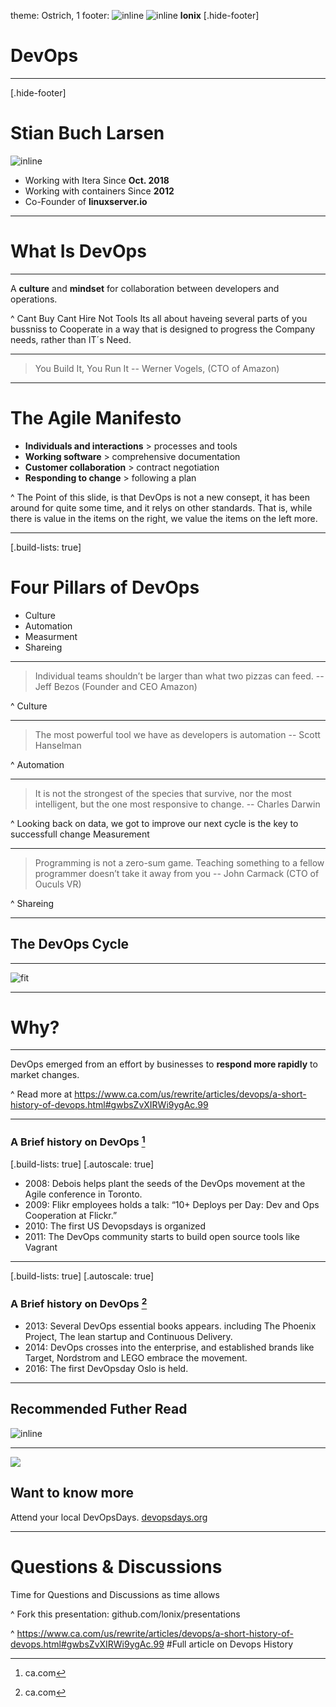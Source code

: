 theme: Ostrich, 1
footer: ![inline](assets/icon-twitter.png) ![inline](assets/icon-github.png) **lonix**
[.hide-footer]

# DevOps

---
[.hide-footer]

# Stian Buch Larsen

![inline](assets/person-stian.jpg)

+ Working with Itera Since **Oct. 2018**
+ Working with containers Since **2012**
+ Co-Founder of **linuxserver.io**

---

# What Is **DevOps**

---

A **culture** and **mindset** for collaboration between developers and operations.

^ Cant Buy
Cant Hire
Not Tools
Its all about haveing several parts of you bussniss to Cooperate in a way that is designed to progress the Company needs, rather than IT´s Need.

---

> You Build It, You Run It
-- Werner Vogels, (CTO of Amazon)

---

# The Agile Manifesto

+ **Individuals and interactions** > processes and tools
+ **Working software** > comprehensive documentation
+ **Customer collaboration** > contract negotiation
+ **Responding to change** > following a plan

^ The Point of this slide, is that DevOps is not a new consept, it has been around for quite some time, and it relys on other standards.
That is, while there is value in the items on
the right, we value the items on the left more.

---

[.build-lists: true]

# Four Pillars of DevOps

+ Culture
+ Automation
+ Measurment
+ Shareing

---

> Individual teams shouldn’t be larger than what two pizzas can feed.
-- Jeff Bezos (Founder and CEO Amazon)

^
Culture

---

> The most powerful tool we have as developers is automation
-- Scott Hanselman

^
Automation

---

> It is not the strongest of the species that survive, nor the most intelligent, but the one most responsive to change.
-- Charles Darwin

^
Looking back on data, we got to improve our next cycle is the key to successfull change
Measurement

---

> Programming is not a zero-sum game. Teaching something to a fellow programmer doesn’t take it away from you
-- John Carmack (CTO of Ouculs VR)

^
Shareing

---

## The DevOps Cycle

---

![fit](assets/devops-cycle.png)

---

# **Why?**

---

DevOps emerged from an effort by businesses
to **respond more rapidly** to market changes.

^
Read more at https://www.ca.com/us/rewrite/articles/devops/a-short-history-of-devops.html#gwbsZvXIRWi9ygAc.99

---

### A Brief history on **DevOps** [^1]

[.build-lists: true]
[.autoscale: true]

+ 2008: Debois helps plant the seeds of the DevOps movement at the Agile conference in Toronto.
+ 2009: Flikr employees holds a talk: “10+ Deploys per Day: Dev and Ops Cooperation at Flickr.”
+ 2010: The first US Devopsdays is organized
+ 2011: The DevOps community starts to build open source tools like Vagrant

---

[.build-lists: true]
[.autoscale: true]

### A Brief history on **DevOps** [^1]

+ 2013: Several DevOps essential books appears. including The Phoenix Project, The lean startup and Continuous Delivery.
+ 2014: DevOps crosses into the enterprise, and established brands like Target, Nordstrom and LEGO embrace the movement.
+ 2016: The first DevOpsday Oslo is held.

---

## Recommended Futher Read

![inline](assets/the-phoenix-project.jpg)

---

![](assets/devopsdays-oslo-17.jpg)

## Want to know more

Attend your local DevOpsDays.
[devopsdays.org](https://www.devopsdays.org/)

---

# Questions & Discussions

Time for Questions and Discussions as time allows

^
Fork this presentation:
github.com/lonix/presentations

[^1]: ca.com

^
https://www.ca.com/us/rewrite/articles/devops/a-short-history-of-devops.html#gwbsZvXIRWi9ygAc.99 #Full article on Devops History
